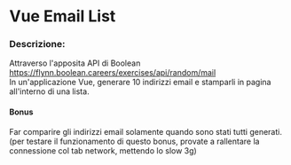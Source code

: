# Vue Email List

### Descrizione:
Attraverso l'apposita API di Boolean <br>
https://flynn.boolean.careers/exercises/api/random/mail <br>
In un'applicazione Vue, generare 10 indirizzi email e stamparli in pagina all'interno di una lista.
#### Bonus
Far comparire gli indirizzi email solamente quando sono stati tutti generati. (per testare il funzionamento di questo bonus, provate a rallentare la connessione col tab network, mettendo lo slow 3g)